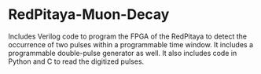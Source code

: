 # RedPitaya-Muon-Decay
Includes Verilog code to program the FPGA of the RedPitaya to detect the occurrence of two pulses within a programmable time window. It includes a programmable double-pulse generator as well. It also includes code in Python and C to read the digitized pulses. 

